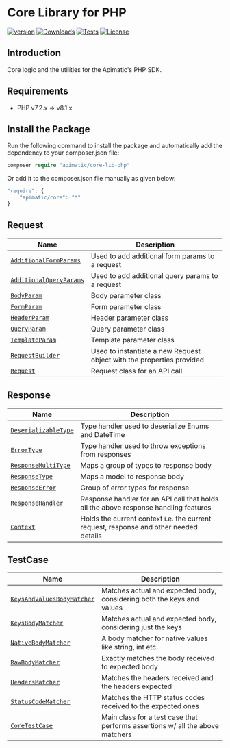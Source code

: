 # Core Library for PHP

[![version][packagist-version]][packagist-url]
[![Downloads][packagist-downloads]][packagist-url]
[![Tests][test-badge]][test-url]
[![License][license-badge]][license-url]

## Introduction

Core logic and the utilities for the Apimatic's PHP SDK.

## Requirements
- PHP v7.2.x => v8.1.x

## Install the Package

Run the following command to install the package and automatically add the dependency to your composer.json file:

```php
composer require "apimatic/core-lib-php"
```

Or add it to the composer.json file manually as given below:

```php
"require": {
    "apimatic/core": "*"
}
```

[packagist-url]: https://packagist.org/packages/apimatic/core
[packagist-version]: https://img.shields.io/packagist/v/apimatic/core.svg?style=flat
[packagist-downloads]: https://img.shields.io/packagist/dm/apimatic/core.svg?style=flat
[license-badge]: https://img.shields.io/badge/licence-OSL--3.0-blue
[license-url]: https://opensource.org/licenses/OSL-3.0
[test-badge]: https://github.com/apimatic/core-lib-php/actions/workflows/test.yml/badge.svg
[test-url]: https://github.com/apimatic/core-lib-php/actions/workflows/test.yml

## Request
| Name                                                                        | Description                                                           |
|-----------------------------------------------------------------------------|-----------------------------------------------------------------------|
| [`AdditionalFormParams`](src/Request/Parameters/AdditionalFormParams.php)   | Used to add additional form params to a request                       |
| [`AdditionalQueryParams`](src/Request/Parameters/AdditionalQueryParams.php) | Used to add additional query params to a request                      |
| [`BodyParam`](src/Request/Parameters/BodyParam.php)                         | Body parameter class                                                  |
| [`FormParam`](src/Request/Parameters/FormParam.php)                         | Form parameter class                                                  |
| [`HeaderParam`](src/Request/Parameters/HeaderParam.php)                     | Header parameter class                                                |
| [`QueryParam`](src/Request/Parameters/QueryParam.php)                       | Query parameter class                                                 |
| [`TemplateParam`](src/Request/Parameters/TemplateParam.php)                 | Template parameter class                                              |
| [`RequestBuilder`](src/Request/RequestBuilder.php)                          | Used to instantiate a new Request object with the properties provided |
| [`Request`](src/Request/Request.php)                                        | Request class for an API call                                         |

## Response
| Name                                                                        | Description                                                                           |
|-----------------------------------------------------------------------------|---------------------------------------------------------------------------------------|
| [`DeserializableType`](src/Response/Types/DeserializableType.php)           | Type handler used to deserialize Enums and DateTime                                   |
| [`ErrorType`](src/Response/Types/ErrorType.php)                             | Type handler used to throw exceptions from responses                                  |
| [`ResponseMultiType`](src/Response/Types/ResponseMultiType.php)             | Maps a group of types to response body                                                |
| [`ResponseType`](src/Response/Types/ResponseType.php)                       | Maps a model to response body                                                         |
| [`ResponseError`](src/Response/ResponseError.php)                           | Group of error types for response                                                     |
| [`ResponseHandler`](src/Response/ResponseHandler.php)                       | Response handler for an API call that holds all the above response handling features  |
| [`Context`](src/Response/Context.php)                                       | Holds the current context i.e. the current request, response and other needed details |


## TestCase
| Name                                                                                 | Description                                                                    |
|--------------------------------------------------------------------------------------|------------------------------------------------------------------------------|
| [`KeysAndValuesBodyMatcher`](src/TestCase/BodyMatchers/KeysAndValuesBodyMatcher.php) | Matches actual and expected body, considering both the keys and values       |
| [`KeysBodyMatcher`](src/TestCase/BodyMatchers/KeysBodyMatcher.php)                   | Matches actual and expected body, considering just the keys                  |
| [`NativeBodyMatcher`](src/TestCase/BodyMatchers/NativeBodyMatcher.php)               | A body matcher for native values like string, int etc                        |
| [`RawBodyMatcher`](src/TestCase/BodyMatchers/RawBodyMatcher.php)                     | Exactly matches the body received to expected body                           |
| [`HeadersMatcher`](src/TestCase/HeadersMatcher.php)                                  | Matches the headers received and the headers expected                        |
| [`StatusCodeMatcher`](src/TestCase/StatusCodeMatcher.php)                            | Matches the HTTP status codes received to the expected ones                  |
| [`CoreTestCase`](core-lib-php/src/TestCase/CoreTestCase.php)                         | Main class for a test case that performs assertions w/ all the above matchers|
